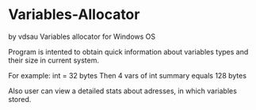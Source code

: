 # Variables-Allocator
  by vdsau
Variables allocator for Windows OS

Program is intented to obtain quick information about 
variables types and their size in current system.

For example:
    int = 32 bytes
    Then 4 vars of int summary equals 128 bytes
    
Also user can view a detailed stats about adresses, 
in which variables stored.
